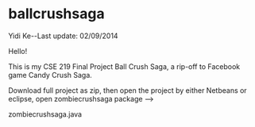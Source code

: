 ballcrushsaga
=============

Yidi Ke--Last update: 02/09/2014


Hello!

This is my CSE 219 Final Project Ball Crush Saga, a rip-off to Facebook game Candy Crush Saga.

Download full project as zip, then open the project by either Netbeans or eclipse, open zombiecrushsaga package -->

zombiecrushsaga.java 

